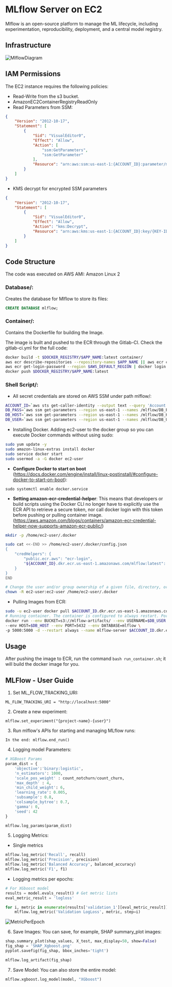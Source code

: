 # MLflow Server on EC2

Mlflow is an open-source platform to manage the ML lifecycle, including experimentation, reproducibility, deployment, and a central model registry.

## Infrastructure

![MlflowDiagram](images/MLFlow_Infra.png)

## IAM Permissions
The EC2 instance requires the following policies:
- Read-Write from the s3 bucket.
- AmazonEC2ContainerRegistryReadOnly
- Read Parameters from SSM:
```json 
{
    "Version": "2012-10-17",
    "Statement": [
        {
            "Sid": "VisualEditor0",
            "Effect": "Allow",
            "Action": [
                "ssm:GetParameters",
                "ssm:GetParameter"
            ],
            "Resource": "arn:aws:ssm:us-east-1:{ACCOUNT_ID}:parameter/mlflow/*"
        }
    ]
}
```
- KMS decrypt for encrypted SSM parameters
```json
{
    "Version": "2012-10-17",
    "Statement": [
        {
            "Sid": "VisualEditor0",
            "Effect": "Allow",
            "Action": "kms:Decrypt",
            "Resource": "arn:aws:kms:us-east-1:{ACCOUNT_ID}:key/{KEY-ID}"
        }
    ]
}
```

## Code Structure

The code was executed on AWS AMI: Amazon Linux 2

### Database/:

Creates the database for Mlflow to store its files:

```sql
CREATE DATABASE mlflow;
```

### Container/:

Contains the Dockerfile for building the Image.

The image is built and pushed to the ECR through the Gitlab-CI. Check the gitlab-ci.yml for the full code:
```bash
docker build -t $DOCKER_REGISTRY/$APP_NAME:latest container/
aws ecr describe-repositories --repository-names $APP_NAME || aws ecr create-repository --repository-name $APP_NAME
aws ecr get-login-password --region $AWS_DEFAULT_REGION | docker login --username AWS --password-stdin $DOCKER_REGISTRY
docker push $DOCKER_REGISTRY/$APP_NAME:latest
 ```

### Shell Script/:
- All secret credentials are stored on AWS SSM under path mlflow/:

```bash
ACCOUNT_ID=`aws sts get-caller-identity --output text --query 'Account'`
DB_PASS=`aws ssm get-parameters --region us-east-1 --names /mlflow/DB_PASS --with-decryption --query "Parameters[0].Value" --output text`
DB_HOST=`aws ssm get-parameters --region us-east-1 --names /mlflow/DB_HOST --query "Parameters[0].Value" --output text`
DB_USER=`aws ssm get-parameters --region us-east-1 --names /mlflow/DB_USER --query "Parameters[0].Value" --output text`
```

- Installing Docker. Adding ec2-user to the docker group so you can execute Docker commands without using sudo:

```bash
sudo yum update -y
sudo amazon-linux-extras install docker
sudo service docker start
sudo usermod -a -G docker ec2-user
```

- **Configure Docker to start on boot** (https://docs.docker.com/engine/install/linux-postinstall/#configure-docker-to-start-on-boot):

```sudo systemctl enable docker.service```

- **Setting amazon-ecr-credential-helper**: This means that developers or build scripts using the Docker CLI no longer have to explicitly use the ECR API to retrieve a secure token, nor call docker login with this token before pushing or pulling container image. (https://aws.amazon.com/blogs/containers/amazon-ecr-credential-helper-now-supports-amazon-ecr-public/)
```bash
mkdir -p /home/ec2-user/.docker

sudo cat <<-END >> /home/ec2-user/.docker/config.json
{
    "credHelpers": {
        "public.ecr.aws": "ecr-login",
        "${ACCOUNT_ID}.dkr.ecr.us-east-1.amazonaws.com/mlflow:latest": "ecr-login"
    }
}
END

# Change the user and/or group ownership of a given file, directory, or symbolic link
chown -R ec2-user:ec2-user /home/ec2-user/.docker
```

- Pulling Images from ECR:

```bash
sudo -u ec2-user docker pull $ACCOUNT_ID.dkr.ecr.us-east-1.amazonaws.com/mlflow:latest
# Running container. The container is configured to always restart. Port 5000 is available to services outside of Docker.
docker run --env BUCKET=s3://mlflow-artifacts/ --env USERNAME=$DB_USER --env PASSWORD=$DB_PASS \
--env HOST=$DB_HOST --env PORT=5432 --env DATABASE=mlflow \
-p 5000:5000 -d --restart always --name mlflow-server $ACCOUNT_ID.dkr.ecr.us-east-1.amazonaws.com/mlflow:latest
```

## Usage
After pushing the image to ECR, run the command `bash run_container.sh`; it will build the docker image for you.


## MLFlow - User Guide
1. Set ML_FLOW_TRACKING_URI:
```
ML_FLOW_TRACKING_URI = "http://localhost:5000"
```
2. Create a new experiment:
```
mlflow.set_experiment("{project-name}-{user}")
```

3. Run mlflow's APIs for starting and managing MLflow runs:

```mlflow.start_run({name-of-your-runner})
In the end: mlflow.end_run()
```

4. Logging model Parameters:
```python
# XGBoost Params
param_dist = {
    'objective':'binary:logistic',
    'n_estimators': 1000,
    'scale_pos_weight' : count_notchurn/count_churn,
    'max_depth' : 4,
    'min_child_weight': 6,
    'learning_rate': 0.005,
    'subsample': 0.8,
    'colsample_bytree': 0.7,
    'gamma': 0,
    'seed': 42
}

mlflow.log_params(param_dist)
```

5. Logging Metrics:
- Single metrics
```python
mlflow.log_metric('Recall', recall)
mlflow.log_metric('Precision', precision)
mlflow.log_metric('Balanced Accuracy', balanced_accuracy)
mlflow.log_metric('F1', f1)
```
- Logging metrics per epochs:
```python
# For XGboost model
results = model.evals_result() # Get metric lists
eval_metric_result = 'logloss'

for i, metric in enumerate(results['validation_1'][eval_metric_result]):
    mlflow.log_metric('Validation LogLoss', metric, step=i)
```

![MetricPerEpoch](images/metric_per_epoch.png)

6. Save Images: You can save, for example, SHAP summary_plot images:

```python
shap.summary_plot(shap_values, X_test, max_display=50, show=False)
fig_shap = 'SHAP_Xgboost.png'
pyplot.savefig(fig_shap, bbox_inches='tight')

mlflow.log_artifact(fig_shap)
```

7. Save Model: You can also store the entire model:
```python
mlflow.xgboost.log_model(model, "XGboost")
```

